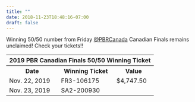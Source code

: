 ```yaml
---
title: ""
date: 2018-11-23T18:48:16-07:00
draft: false
---
```


Winning 50/50 number from Friday [@PBRCanada](https://twitter.com/PBRCanada) Canadian Finals remains unclaimed! Check your tickets!!

<table>
<tbody>
<tr>
    <th colspan="3">2019 PBR Canadian Finals 50/50 Winning Ticket</th>
</tr>
<tr>
    <th>Date</th>
    <th>Winning Ticket</th>
    <th>Value</th>
</tr>
<tr>
    <td>Nov. 22, 2019</td>
    <td>FR3-106175</td>
    <td>$4,747.50</td>
</tr>
<tr>
    <td>Nov. 23, 2019</td>
    <td>SA2-200930</td>
    <td></td>
</tr>
</tbody>
</table>
